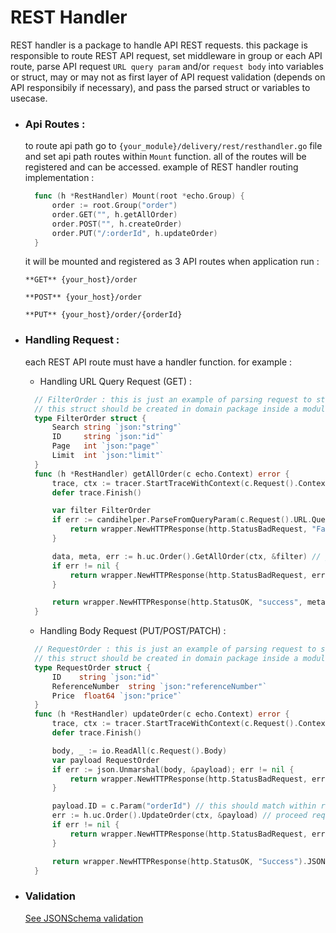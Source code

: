 # REST Handler

REST handler is a package to handle API REST requests. this package is responsible to route REST API request, set middleware in group or each API route, parse API request `URL query param` and/or `request body` into variables or struct, may or may not as first layer of API request validation (depends on API responsibily if necessary), and pass the parsed struct or variables to usecase.

- ### Api Routes :
  
  to route api path go to `{your_module}/delivery/rest/resthandler.go` file and set api path routes within `Mount` function. all of  the routes will be registered and can be accessed. example of REST handler routing implementation :
  ```go
    func (h *RestHandler) Mount(root *echo.Group) {
        order := root.Group("order")
        order.GET("", h.getAllOrder)
        order.POST("", h.createOrder)
        order.PUT("/:orderId", h.updateOrder)
    }
  ```
  it will be mounted and registered as 3 API routes when application run :

  `**GET** {your_host}/order`

  `**POST** {your_host}/order`

  `**PUT** {your_host}/order/{orderId}`

- ### Handling Request :
  
  each REST API route must have a handler function. for example :
  - Handling URL Query Request (GET) :
  ```go
    // FilterOrder : this is just an example of parsing request to struct,
    // this struct should be created in domain package inside a module
    type FilterOrder struct {
        Search string `json:"string"`
        ID     string `json:"id"`
        Page   int `json:"page"`
        Limit  int `json:"limit"`
    }
    func (h *RestHandler) getAllOrder(c echo.Context) error {
        trace, ctx := tracer.StartTraceWithContext(c.Request().Context(), "OrderDeliveryREST:GetAllOrder")
        defer trace.Finish()

        var filter FilterOrder
        if err := candihelper.ParseFromQueryParam(c.Request().URL.Query(), &filter); err != nil {
            return wrapper.NewHTTPResponse(http.StatusBadRequest, "Failed parse filter", err).JSON(c.Response())
        }

        data, meta, err := h.uc.Order().GetAllOrder(ctx, &filter) // proceed request
        if err != nil {
            return wrapper.NewHTTPResponse(http.StatusBadRequest, err.Error()).JSON(c.Response())
        }

        return wrapper.NewHTTPResponse(http.StatusOK, "success", meta, data).JSON(c.Response())
    }
  ```

  - Handling Body Request (PUT/POST/PATCH) :
  ```go
    // RequestOrder : this is just an example of parsing request to struct,
    // this struct should be created in domain package inside a module
    type RequestOrder struct {
        ID    string `json:"id"`
        ReferenceNumber  string `json:"referenceNumber"`
        Price  float64 `json:"price"`
    }
    func (h *RestHandler) updateOrder(c echo.Context) error {
        trace, ctx := tracer.StartTraceWithContext(c.Request().Context(), "OrderDeliveryREST:UpdateOrder")
        defer trace.Finish()

        body, _ := io.ReadAll(c.Request().Body)
        var payload RequestOrder
        if err := json.Unmarshal(body, &payload); err != nil {
            return wrapper.NewHTTPResponse(http.StatusBadRequest, err.Error()).JSON(c.Response())
        }

        payload.ID = c.Param("orderId") // this should match within routes param, in this case is :orderId
        err := h.uc.Order().UpdateOrder(ctx, &payload) // proceed request
        if err != nil {
            return wrapper.NewHTTPResponse(http.StatusBadRequest, err.Error()).JSON(c.Response())
        }

        return wrapper.NewHTTPResponse(http.StatusOK, "Success").JSON(c.Response())
    }
  ```

- ### Validation
  <a href="#/service/api/jsonschema/">See JSONSchema validation </a>